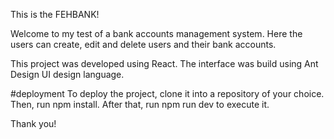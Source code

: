 This is the FEHBANK!

Welcome to my test of a bank accounts management system. Here the users can create, edit and delete users and their bank accounts.

This project was developed using React.
The interface was build using Ant Design UI design language.

#deployment
To deploy the project, clone it into a repository of your choice. Then, run npm install. After that, run npm run dev to execute it.

Thank you!